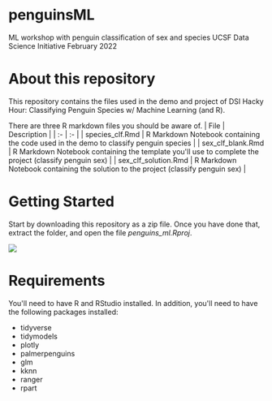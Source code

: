 # penguinsML
ML workshop with penguin classification of sex and species
UCSF Data Science Initiative February 2022

# About this repository
This repository contains the files used in the demo and project of DSI Hacky Hour: Classifying Penguin Species w/ Machine Learning (and R).

There are three R markdown files you should be aware of.
| File | Description |
| :- | :- |
| species_clf.Rmd | R Markdown Notebook containing the code used in the demo to classify penguin species |
| sex_clf_blank.Rmd | R Markdown Notebook containing the template you'll use to complete the project (classify penguin sex) |
| sex_clf_solution.Rmd | R Markdown Notebook containing the solution to the project (classify penguin sex) |

# Getting Started
Start by downloading this repository as a zip file. Once you have done that, extract the folder, and open the file *penguins_ml.Rproj*.

![](images/download_zip.png)

# Requirements
You'll need to have R and RStudio installed. In addition, you'll need to have the following packages installed:
- tidyverse
- tidymodels
- plotly
- palmerpenguins
- glm
- kknn
- ranger
- rpart

